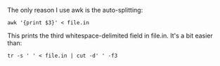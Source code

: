 

The only reason I use awk is the auto-splitting:
```
awk '{print $3}' < file.in
```
This prints the third whitespace-delimited field in file.in. It's a bit easier than:
```
tr -s ' ' < file.in | cut -d' ' -f3
```

